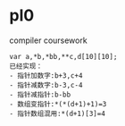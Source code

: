 # pl0
compiler coursework
```
var a,*b,*bb,**c,d[10][10];
已经实现：
- 指针加数字:b+3,c+4
- 指针减数字:b-3,c-4
- 指针减指针:b-bb
- 数组变指针:*(*(d+1)+1)=3
- 指针数组混用:*(d+1)[3]=4
```